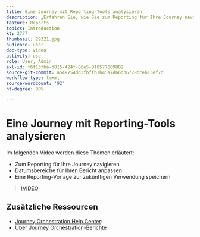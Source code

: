 ```yaml
---
title: Eine Journey mit Reporting-Tools analysieren
description: „Erfahren Sie, wie Sie zum Reporting für Ihre Journey navigieren, Datumsbereiche für Ihren Report auswählen und eine Reporting-Vorlage für die spätere Verwendung speichern können.“
feature: Reports
topics: Introduction
kt: 2777
thumbnail: 29321.jpg
audience: user
doc-type: video
activity: use
role: User, Admin
exl-id: f6f13fba-d815-424f-86e5-918577609882
source-git-commit: a549754dd3fbffb7b45a7d66db6778bceb13ef7d
workflow-type: tm+mt
source-wordcount: '92'
ht-degree: 90%

---
```


# Eine Journey mit Reporting-Tools analysieren

Im folgenden Video werden diese Themen erläutert:

* Zum Reporting für Ihre Journey navigieren
* Datumsbereiche für Ihren Bericht anpassen
* Eine Reporting-Vorlage zur zukünftigen Verwendung speichern

>[!VIDEO](https://video.tv.adobe.com/v/29321?quality=12)

## Zusätzliche Ressourcen

* [Journey Orchestration Help Center](https://experienceleague.adobe.com/docs/journeys/using/journey-orchestration-home.html?lang=de):
* [Über Journey Orchestration-Berichte](https://experienceleague.adobe.com/docs/journeys/using/journey-reports/about-journey-reports.html?lang=en)
